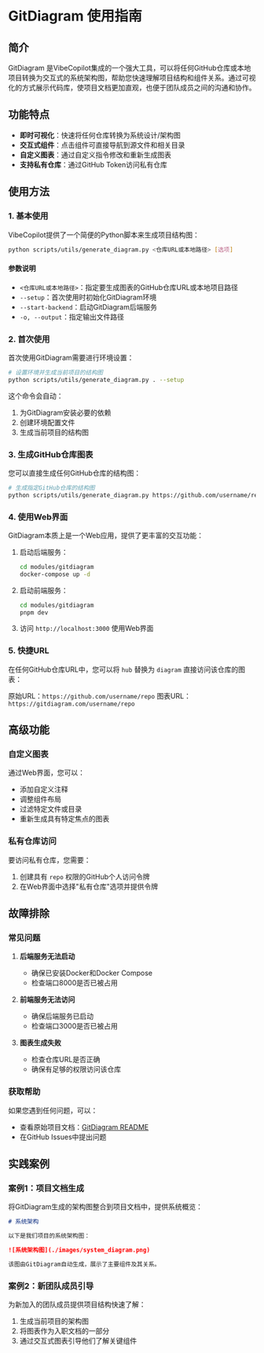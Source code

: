 # GitDiagram 使用指南

## 简介

GitDiagram 是VibeCopilot集成的一个强大工具，可以将任何GitHub仓库或本地项目转换为交互式的系统架构图，帮助您快速理解项目结构和组件关系。通过可视化的方式展示代码库，使项目文档更加直观，也便于团队成员之间的沟通和协作。

## 功能特点

- **即时可视化**：快速将任何仓库转换为系统设计/架构图
- **交互式组件**：点击组件可直接导航到源文件和相关目录
- **自定义图表**：通过自定义指令修改和重新生成图表
- **支持私有仓库**：通过GitHub Token访问私有仓库

## 使用方法

### 1. 基本使用

VibeCopilot提供了一个简便的Python脚本来生成项目结构图：

```bash
python scripts/utils/generate_diagram.py <仓库URL或本地路径> [选项]
```

#### 参数说明

- `<仓库URL或本地路径>`：指定要生成图表的GitHub仓库URL或本地项目路径
- `--setup`：首次使用时初始化GitDiagram环境
- `--start-backend`：启动GitDiagram后端服务
- `-o, --output`：指定输出文件路径

### 2. 首次使用

首次使用GitDiagram需要进行环境设置：

```bash
# 设置环境并生成当前项目的结构图
python scripts/utils/generate_diagram.py . --setup
```

这个命令会自动：

1. 为GitDiagram安装必要的依赖
2. 创建环境配置文件
3. 生成当前项目的结构图

### 3. 生成GitHub仓库图表

您可以直接生成任何GitHub仓库的结构图：

```bash
# 生成指定GitHub仓库的结构图
python scripts/utils/generate_diagram.py https://github.com/username/repo --start-backend
```

### 4. 使用Web界面

GitDiagram本质上是一个Web应用，提供了更丰富的交互功能：

1. 启动后端服务：
   ```bash
   cd modules/gitdiagram
   docker-compose up -d
   ```

2. 启动前端服务：
   ```bash
   cd modules/gitdiagram
   pnpm dev
   ```

3. 访问 `http://localhost:3000` 使用Web界面

### 5. 快捷URL

在任何GitHub仓库URL中，您可以将 `hub` 替换为 `diagram` 直接访问该仓库的图表：

原始URL：`https://github.com/username/repo`
图表URL：`https://gitdiagram.com/username/repo`

## 高级功能

### 自定义图表

通过Web界面，您可以：

- 添加自定义注释
- 调整组件布局
- 过滤特定文件或目录
- 重新生成具有特定焦点的图表

### 私有仓库访问

要访问私有仓库，您需要：

1. 创建具有 `repo` 权限的GitHub个人访问令牌
2. 在Web界面中选择"私有仓库"选项并提供令牌

## 故障排除

### 常见问题

1. **后端服务无法启动**
   - 确保已安装Docker和Docker Compose
   - 检查端口8000是否已被占用

2. **前端服务无法访问**
   - 确保后端服务已启动
   - 检查端口3000是否已被占用

3. **图表生成失败**
   - 检查仓库URL是否正确
   - 确保有足够的权限访问该仓库

### 获取帮助

如果您遇到任何问题，可以：

- 查看原始项目文档：[GitDiagram README](https://github.com/jacobcy/gitdiagram/blob/main/README.md)
- 在GitHub Issues中提出问题

## 实践案例

### 案例1：项目文档生成

将GitDiagram生成的架构图整合到项目文档中，提供系统概览：

```markdown
# 系统架构

以下是我们项目的系统架构图：

![系统架构图](./images/system_diagram.png)

该图由GitDiagram自动生成，展示了主要组件及其关系。
```

### 案例2：新团队成员引导

为新加入的团队成员提供项目结构快速了解：

1. 生成当前项目的架构图
2. 将图表作为入职文档的一部分
3. 通过交互式图表引导他们了解关键组件
